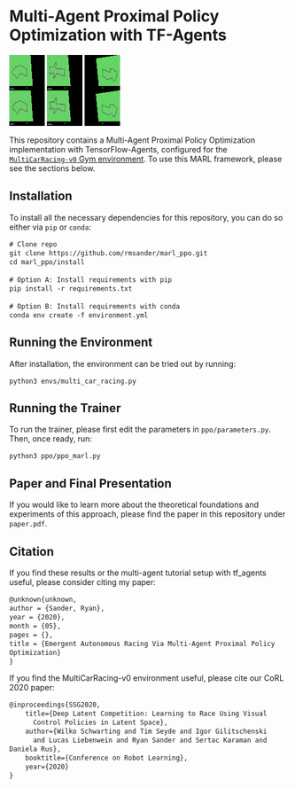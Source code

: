# Multi-Agent Proximal Policy Optimization with TF-Agents

![Self Play](readme_img/self_play.gif)
![Multi Agent](readme_img/multi_agent_video.gif)
![Car Pushing](readme_img/car_pushing)

This repository contains a Multi-Agent Proximal Policy Optimization
implementation with TensorFlow-Agents, configured for the 
[`MultiCarRacing-v0` Gym environment](https://github.com/igilitschenski/multi_car_racing).
To use this MARL framework, please see the sections below.

## Installation
To install all the necessary dependencies for this repository, you can do so either 
via `pip` or `conda`:

```
# Clone repo
git clone https://github.com/rmsander/marl_ppo.git
cd marl_ppo/install

# Option A: Install requirements with pip
pip install -r requirements.txt

# Option B: Install requirements with conda
conda env create -f environment.yml
```

## Running the Environment
After installation, the environment can be tried out by running:
```
python3 envs/multi_car_racing.py
```

## Running the Trainer
To run the trainer, please first edit the parameters in `ppo/parameters.py`. 
Then, once ready, run:
```
python3 ppo/ppo_marl.py
```

## Paper and Final Presentation
If you would like to learn more about the theoretical foundations and experiments of this approach, 
please find the paper in this repository under `paper.pdf`.

## Citation
If you find these results or the multi-agent tutorial setup with tf_agents 
useful, please consider citing my paper:
```
@unknown{unknown,
author = {Sander, Ryan},
year = {2020},
month = {05},
pages = {},
title = {Emergent Autonomous Racing Via Multi-Agent Proximal Policy Optimization}
}
```
If you find the MultiCarRacing-v0 environment useful, please cite our CoRL 
2020 paper: 
```
@inproceedings{SSG2020,
    title={Deep Latent Competition: Learning to Race Using Visual
      Control Policies in Latent Space},
    author={Wilko Schwarting and Tim Seyde and Igor Gilitschenski
      and Lucas Liebenwein and Ryan Sander and Sertac Karaman and Daniela Rus},
    booktitle={Conference on Robot Learning},
    year={2020}
}
```

